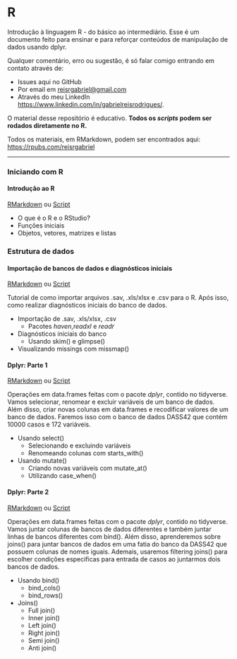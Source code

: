 # R
Introdução à linguagem R - do básico ao intermediário. Esse é um documento feito para ensinar e para reforçar conteúdos de manipulação de dados usando dplyr. 

Qualquer comentário, erro ou sugestão, é só falar comigo entrando em contato através de:

* Issues aqui no GitHub
* Por email em reisrgabriel@gmail.com
* Através do meu LinkedIn https://www.linkedin.com/in/gabrielreisrodrigues/.

O material desse repositório é educativo. **Todos os *scripts* podem ser rodados diretamente no R.**

Todos os materiais, em RMarkdown, podem ser encontrados aqui: https://rpubs.com/reisrgabriel

---
### Iniciando com R

#### Introdução ao R
[RMarkdown](https://rpubs.com/reisrgabriel/IntroAoR) ou [Script](https://github.com/GabrielReisR/R/blob/master/intro%20ao%20r/intro%20ao%20r.R)

  - O que é o R e o RStudio?
  - Funções iniciais
  - Objetos, vetores, matrizes e listas

### Estrutura de dados
#### Importação de bancos de dados e diagnósticos iniciais
[RMarkdown](https://rpubs.com/reisrgabriel/importdiagn) ou [Script](https://github.com/GabrielReisR/R/blob/master/estrutura%20de%20dados/import-e-diagn.R)

Tutorial de como importar arquivos .sav, .xls/xlsx e .csv para o R. Após isso, como realizar diagnósticos iniciais do banco de dados.
  - Importação de .sav, .xls/xlsx, .csv
    - Pacotes _haven_,_readxl_ e _readr_
  - Diagnósticos iniciais do banco
    - Usando skim() e glimpse()
  - Visualizando missings com missmap()
  
#### Dplyr: Parte 1
[RMarkdown](https://rpubs.com/reisrgabriel/dplyrPt1) ou [Script](https://github.com/GabrielReisR/R/blob/master/estrutura%20de%20dados/dplyr-parte-1.R) 

Operações em data.frames feitas com o pacote _dplyr_, contido no tidyverse. Vamos selecionar, renomear e excluir variáveis de um banco de dados. Além disso, criar novas colunas em data.frames e recodificar valores de um banco de dados. Faremos isso com o banco de dados DASS42 que contém 10000 casos e 172 variáveis.

  - Usando select()
    - Selecionando e excluindo variáveis
    - Renomeando colunas com starts_with()
  - Usando mutate()
    - Criando novas variáveis com mutate_at()
    - Utilizando case_when()
    
#### Dplyr: Parte 2
[RMarkdown](https://rpubs.com/reisrgabriel/dplyrPt2) ou [Script](https://github.com/GabrielReisR/R/blob/master/estrutura%20de%20dados/estrutura%20de%20dados/dplyr-parte-2.R)  

Operações em data.frames feitas com o pacote _dplyr_, contido no tidyverse. Vamos juntar colunas de bancos de dados diferentes e também juntar linhas de bancos diferentes com bind(). Além disso, aprenderemos sobre joins() para juntar bancos de dados em uma fatia do banco da DASS42 que possuem colunas de nomes iguais. Ademais, usaremos filtering joins() para escolher condições específicas para entrada de casos ao juntarmos dois bancos de dados.
 - Usando bind()
   - bind_cols()
   - bind_rows()
 - Joins()
   - Full join()
   - Inner join()
   - Left join()
   - Right join()
   - Semi join()
   - Anti join()

  
